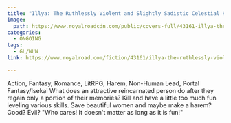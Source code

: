 ```yaml
---
title: "Illya: The Ruthlessly Violent and Slightly Sadistic Celestial Known as Illya. by Lopiky"
image:
  path: https://www.royalroadcdn.com/public/covers-full/43161-illya-the-ruthlessly-violent-and-slightly-sadistic.jpg
categories:
  - ONGOING
tags:
  - GL/WLW
link: https://www.royalroad.com/fiction/43161/illya-the-ruthlessly-violent-and-slightly-sadistic

---
```

Action, Fantasy, Romance, LitRPG, Harem, Non-Human Lead, Portal Fantasy/Isekai
What does an attractive reincarnated person do after they regain only a portion of their memories?
Kill and have a little too much fun leveling various skills.
Save beautiful women and maybe make a harem?
Good? Evil?
"Who cares! It doesn't matter as long as it is fun!"